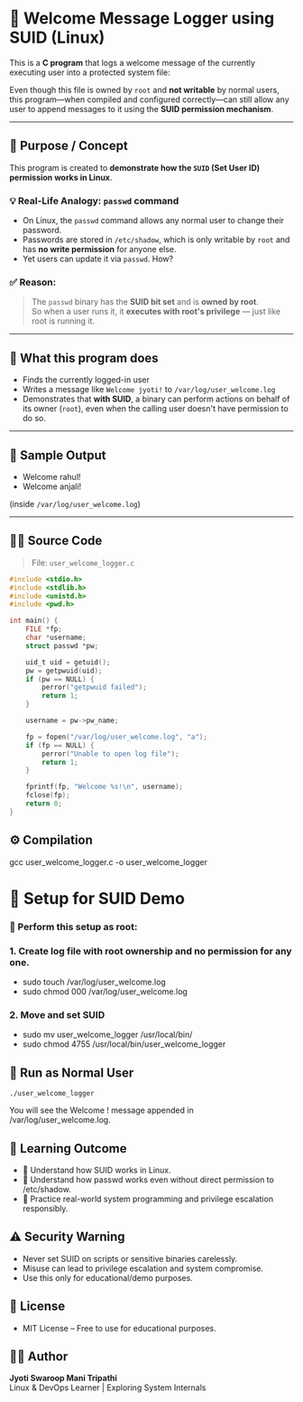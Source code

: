 # 🔐 Welcome Message Logger using SUID (Linux)

This is a **C program** that logs a welcome message of the currently executing user into a protected system file:


Even though this file is owned by `root` and **not writable** by normal users, this program—when compiled and configured correctly—can still allow any user to append messages to it using the **SUID permission mechanism**.

---

## 🎯 Purpose / Concept

This program is created to **demonstrate how the `SUID` (Set User ID) permission works in Linux**.

### 💡 Real-Life Analogy: `passwd` command

- On Linux, the `passwd` command allows any normal user to change their password.
- Passwords are stored in `/etc/shadow`, which is only writable by `root` and has **no write permission** for anyone else.
- Yet users can update it via `passwd`. How?

### ✅ Reason:
> The `passwd` binary has the **SUID bit set** and is **owned by root**.  
> So when a user runs it, it **executes with root's privilege** — just like root is running it.

---

## 📂 What this program does

- Finds the currently logged-in user
- Writes a message like `Welcome jyoti!` to `/var/log/user_welcome.log`
- Demonstrates that **with SUID**, a binary can perform actions on behalf of its owner (`root`), even when the calling user doesn't have permission to do so.

---

## 🧾 Sample Output

- Welcome rahul!
- Welcome anjali!


(inside `/var/log/user_welcome.log`)

---

## 🧑‍💻 Source Code

> File: `user_welcome_logger.c`

```c
#include <stdio.h>
#include <stdlib.h>
#include <unistd.h>
#include <pwd.h>

int main() {
    FILE *fp;
    char *username;
    struct passwd *pw;

    uid_t uid = getuid();
    pw = getpwuid(uid);
    if (pw == NULL) {
        perror("getpwuid failed");
        return 1;
    }

    username = pw->pw_name;

    fp = fopen("/var/log/user_welcome.log", "a");
    if (fp == NULL) {
        perror("Unable to open log file");
        return 1;
    }

    fprintf(fp, "Welcome %s!\n", username);
    fclose(fp);
    return 0;
}
```
## ⚙️ Compilation
gcc user_welcome_logger.c -o user_welcome_logger

# 🔐 Setup for SUID Demo
### 🛑 Perform this setup as root:
### 1. Create log file with root ownership and no permission for any one.
- sudo touch /var/log/user_welcome.log
- sudo chmod 000 /var/log/user_welcome.log

### 2. Move and set SUID
- sudo mv user_welcome_logger /usr/local/bin/
- sudo chmod 4755 /usr/local/bin/user_welcome_logger

## 🚀 Run as Normal User
```
./user_welcome_logger
```  
You will see the Welcome <username>! message appended in /var/log/user_welcome.log.

## 🧠 Learning Outcome
 * 🔐 Understand how SUID works in Linux.
 * 👑 Understand how passwd works even without direct permission to /etc/shadow.
 * 🧪 Practice real-world system programming and privilege escalation responsibly.

## ⚠️ Security Warning

- Never set SUID on scripts or sensitive binaries carelessly.
- Misuse can lead to privilege escalation and system compromise.
- Use this only for educational/demo purposes.

## 📜 License

- MIT License – Free to use for educational purposes.

## 👨‍💻 Author

**Jyoti Swaroop Mani Tripathi**  
Linux & DevOps Learner | Exploring System Internals
